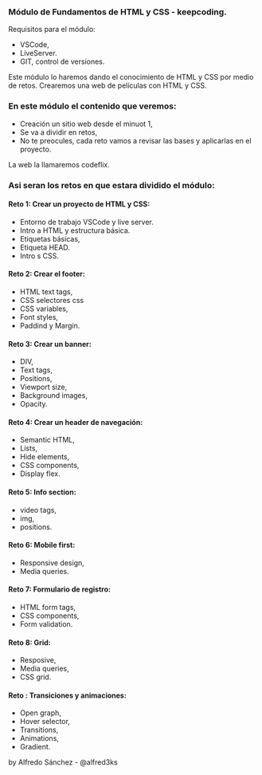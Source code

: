 ### Módulo de Fundamentos de HTML y CSS - keepcoding.

Requisitos para el módulo:

- VSCode,
- LiveServer.
- GIT, control de versiones.

Este módulo lo haremos dando el conocimiento de HTML y CSS por medio de retos. Crearemos una web de películas con HTML y CSS.

### En este módulo el contenido que veremos:

- Creación un sitio web desde el minuot 1,
- Se va a dividir en retos,
- No te preocules, cada reto vamos a revisar las bases y aplicarlas en el proyecto.

La web la llamaremos codeflix.

### Asi seran los retos en que estara dividido el módulo:

#### Reto 1: Crear un proyecto de HTML y CSS:

- Entorno de trabajo VSCode y live server.
- Intro a HTML y estructura básica.
- Etiquetas básicas,
- Etiqueta HEAD.
- Intro s CSS.

#### Reto 2: Crear el footer:

- HTML text tags,
- CSS selectores css
- CSS variables,
- Font styles,
- Paddind y Margin.

#### Reto 3: Crear un banner:

- DIV,
- Text tags,
- Positions,
- Viewport size,
- Background images,
- Opacity.

#### Reto 4: Crear un header de navegación:

- Semantic HTML,
- Lists,
- Hide elements,
- CSS components,
- Display flex.

#### Reto 5: Info section:

- video tags,
- img,
- positions.

#### Reto 6: Mobile first:

- Responsive design,
- Media queries.

#### Reto 7: Formulario de registro:

- HTML form tags,
- CSS components,
- Form validation.

#### Reto 8: Grid:

- Resposive,
- Media queries,
- CSS grid.

#### Reto : Transiciones y animaciones:

- Open graph,
- Hover selector,
- Transitions,
- Animations,
- Gradient.

by Alfredo Sánchez - @alfred3ks
